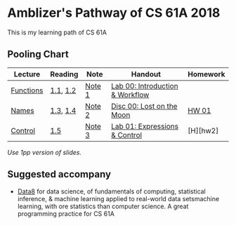# Amblizer's Pathway of CS 61A 2018

This is my learning path of CS 61A

## Pooling Chart

Lecture | Reading | Note | Handout | Homework
---|---|---|---|---
[Functions][v1] | [1.1][r1], [1.2][r2] | [Note 1][n1] | [Lab 00: Introduction & Workflow][h1]
[Names][v2] | [1.3][r3], [1.4][r4] | [Note 2][n2] | [Disc 00: Lost on the Moon][h2] | [HW 01][hw1]
[Control][v3] | [1.5][r3] |[Note 3][n3] | [Lab 01: Expressions & Control][h3] | [H][hw2]

_Use 1pp version of slides._

<!-- links -->
[v1]:https://www.youtube.com/watch?v=v5CP0zpYUcw&list=PL6BsET-8jgYUV8Jxv0D7BLxbg-xIkh0vk&vq=hd1080
[v2]:https://www.youtube.com/watch?v=hdVG0P11G94&list=PL6BsET-8jgYW16P20tNV8hwpBUiCyQB5c&vq=hd1080
[v3]:https://www.youtube.com/watch?v=WF7EypfJh4A&list=PL6BsET-8jgYUEhr4iByK789l8Jbx9UHjm&vq=hd1080

[r1]:http://composingprograms.com/pages/11-getting-started.html
[r2]:http://composingprograms.com/pages/12-elements-of-programming.html
[r3]:http://composingprograms.com/pages/13-defining-new-functions.html
[r4]:http://composingprograms.com/pages/14-designing-functions.html
[r5]:http://composingprograms.com/pages/15-control.html

[n1]:https://amblizer.xyz/2018/03/02/cs61a/#1-1-start
[n2]:https://amblizer.xyz/2018/03/02/cs61a/#1-3-define-functions
[n3]:https://amblizer.xyz/2018/03/02/cs61a/#1-5-control

[h1]:https://github.com/Amblizer/CS-61A-Structure-and-Interpretation-of-Computer-Programs/tree/master/lab00/
[h2]:https://github.com/Amblizer/CS-61A-Structure-and-Interpretation-of-Computer-Programs/tree/master/disc00/
[h3]:https://github.com/Amblizer/CS-61A-Structure-and-Interpretation-of-Computer-Programs/tree/master/lab01/

[hw1]:https://github.com/Amblizer/CS-61A-Structure-and-Interpretation-of-Computer-Programs/tree/master/hw01/

## Suggested accompany

- [Data8](http://data8.org/) for data science, of fundamentals of computing, statistical inference, & machine learning applied to real-world data setsmachine learning, with ore statistics than computer science. A great programming practice for CS 61A